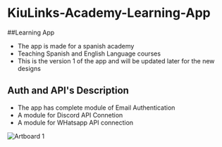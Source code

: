 # KiuLinks-Academy-Learning-App
 
##Learning App
- The app is made for a spanish academy 
- Teaching Spanish and English Language courses
- This is the version 1 of the app and will be updated later for the new designs

## Auth and API's Description
- The app has complete module of Email Authentication
- A module for Discord API Connetion
- A module for WHatsapp API connection

![Artboard 1](https://user-images.githubusercontent.com/91974252/186743575-e4faca16-9fae-4237-86d0-08975fdba70d.png)

